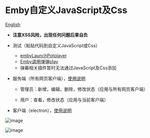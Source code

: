 # Emby自定义JavaScript及Css

[English](README_EN.md)
- **注意XSS风险，出现任何问题后果自负**
- 测试（粘贴代码到自定义JavaScript或Css）
  - [embyLaunchPotplayer](https://greasyfork.org/zh-CN/scripts/459297-embylaunchpotplayer/code)
  - [Emby调用弹弹play](https://greasyfork.org/zh-CN/scripts/443916-emby%E8%B0%83%E7%94%A8%E5%BC%B9%E5%BC%B9play/code)
  - 弹幕相关插件暂时无法通过JavaScript及Css添加

- 服务端（所有网页客户端），[使用说明](src/Server/README.md)
  - 管理员：新增，编辑，删除，修改状态（应用与所有网页客户端）
  
  - 用户：查看，修改状态（应用与当前客户端）
  

- 客户端（electron），[使用说明](src/Client/README.md)  

![image](https://github.com/Shurelol/EmbyCustomJS_Css/assets/16237201/d93fddc0-93ea-436d-bc79-27f728be5cdc)

![image](https://github.com/Shurelol/EmbyCustomJS_Css/assets/16237201/ea13689c-55ae-448d-8b1b-045acb39c70b)


